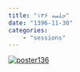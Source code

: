 ```yaml
---
title: "جلسه ۱۳۶"
date: "1396-11-30"
categories:
    - "sessions"
---
```

[![poster136](../../img/poster136.jpg)](../../img/poster136.jpg)
